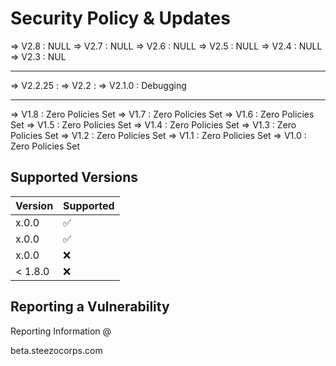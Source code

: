# Security Policy & Updates
=> V2.8 : NULL
=> V2.7 : NULL
=> V2.6 : NULL
=> V2.5 : NULL
=> V2.4 : NULL
=> V2.3 : NUL
___________________________
=> V2.2.25 : 
=> V2.2 : 
=> V2.1.0 : Debugging
___________________________
=> V1.8 : Zero Policies Set
=> V1.7 : Zero Policies Set
=> V1.6 : Zero Policies Set
=> V1.5 : Zero Policies Set
=> V1.4 : Zero Policies Set
=> V1.3 : Zero Policies Set
=> V1.2 : Zero Policies Set
=> V1.1 : Zero Policies Set
=> V1.0 : Zero Policies Set

## Supported Versions

| Version | Supported          |
| ------- | ------------------ |
| x.0.0   | :white_check_mark: |
| x.0.0   | :white_check_mark: |
| x.0.0   | :x:                |
| < 1.8.0 | :x:                |

## Reporting a Vulnerability

Reporting Information @

beta.steezocorps.com
